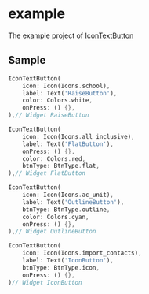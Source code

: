 # example

The example project of [IconTextButton](https://pub.dev/packages/icon_text_button)

## Sample

```dart
IconTextButton(
    icon: Icon(Icons.school),
    label: Text('RaiseButton'),
    color: Colors.white,
    onPress: () {},
),// Widget RaiseButton

IconTextButton(
    icon: Icon(Icons.all_inclusive),
    label: Text('FlatButton'),
    onPress: () {},
    color: Colors.red,
    btnType: BtnType.flat,
),// Widget FlatButton

IconTextButton(
    icon: Icon(Icons.ac_unit),
    label: Text('OutlineButton'),
    btnType: BtnType.outline,
    color: Colors.cyan,
    onPress: () {},
),// Widget OutlineButton

IconTextButton(
    icon: Icon(Icons.import_contacts),
    label: Text('IconButton'),
    btnType: BtnType.icon,
    onPress: () {},
)// Widget IconButton
```